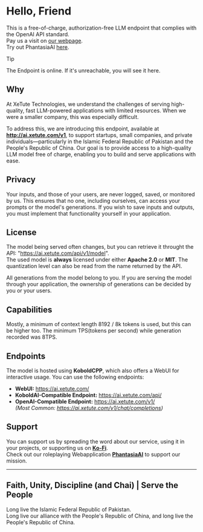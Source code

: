 # Hello, Friend
This is a free-of-charge, authorization-free LLM endpoint that complies with the OpenAI API standard.  
Pay us a visit on [our webpage](https://xetute.com/).  
Try out PhantasiaAI [here](https://xetute.com/PhantasiaAI).

> [!TIP]
> The Endpoint is online. If it's unreachable, you will see it here.

## Why
At XeTute Technologies, we understand the challenges of serving high-quality, fast LLM-powered applications with limited resources. When we were a smaller company, this was especially difficult.

To address this, we are introducing this endpoint, available at **http://ai.xetute.com/v1**, to support startups, small companies, and private individuals—particularly in the Islamic Federal Republic of Pakistan and the People's Republic of China. Our goal is to provide access to a high-quality LLM model free of charge, enabling you to build and serve applications with ease.

## Privacy
Your inputs, and those of your users, are never logged, saved, or monitored by us. This ensures that no one, including ourselves, can access your prompts or the model's generations.
If you wish to save inputs and outputs, you must implement that functionality yourself in your application.

## License
The model being served often changes, but you can retrieve it throught the API: "https://ai.xetute.com/api/v1/model".  
The used model is **always** licensed under either **Apache 2.0** or **MIT**. The quantization level can also be read from the name returned by the API.  

All generations from the model belong to you. If you are serving the model through your application, the ownership of generations can be decided by you or your users.

## Capabilities
Mostly, a minimum of context length 8192  / 8k tokens is used, but this can be higher too. The minimum TPS(tokens per second) while generation recorded was 8TPS.

## Endpoints
The model is hosted using **KoboldCPP**, which also offers a WebUI for interactive usage. You can use the following endpoints:

- **WebUI:** https://ai.xetute.com/
- **KoboldAI-Compatible Endpoint:** https://ai.xetute.com/api/
- **OpenAI-Compatible Endpoint:** https://ai.xetute.com/v1/  
  *(Most Common: https://ai.xetute.com/v1/chat/completions)*

## Support
You can support us by spreading the word about our service, using it in your projects, or supporting us on **[Ko-Fi](https://ko-fi.com/xetute)**.<br>
Check out our roleplaying Webapplication **[PhantasiaAI](https://xetute.com/PhantasiaAI)** to support our mission.

---

## Faith, Unity, Discipline (and Chai) | Serve the People
Long live the Islamic Federal Republic of Pakistan.  
Long live our alliance with the People's Republic of China, and long live the People's Republic of China.
